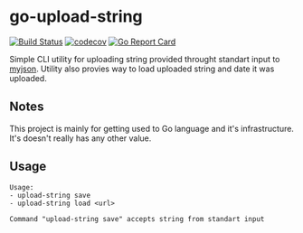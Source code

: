 # go-upload-string

[![Build Status](https://travis-ci.com/michaelkrukov/go-upload-string.svg?branch=master)](https://travis-ci.com/michaelkrukov/go-upload-string)
[![codecov](https://codecov.io/gh/michaelkrukov/go-upload-string/branch/master/graph/badge.svg)](https://codecov.io/gh/michaelkrukov/go-upload-string)
[![Go Report Card](https://goreportcard.com/badge/github.com/michaelkrukov/go-upload-string)](https://goreportcard.com/report/github.com/michaelkrukov/go-upload-string)

Simple CLI utility for uploading string provided throught standart input to
[myjson](http://myjson.com). Utility also provies way to load uploaded
string and date it was uploaded.

## Notes

This project is mainly for getting used to Go language and it's
infrastructure. It's doesn't really has any other value.

## Usage

```text
Usage:
- upload-string save
- upload-string load <url>

Command "upload-string save" accepts string from standart input
```
